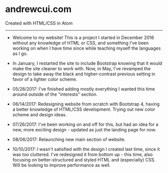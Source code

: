 # andrewcui.com
Created with HTML/CSS in Atom

---
- Welcome to my website! This is a project I started in December 2016 without any knowledge of HTML or CSS, and something I've been working on when I have time since while teaching myself the languages as I go.

- In January, I restarted the site to include Bootstrap knowing that it would make the site cleaner to work with. Now, in May, I've revamped the design to take away the black and higher-contrast previous setting in favor of a lighter color scheme.

- 05/26/2017: I've finished adding mostly everything I wanted this time around outside of the "interests" section.

- 06/14/2017: Redesigning website from scratch with Bootstrap 4, having a better knowledge of HTML/CSS development. Trying out new color scheme and design ideas.

- 07/26/2017: I've been working on and off for this, but had an idea for a new, more exciting design - updated as just the landing page for now.

- 08/06/2017: Relaunching new main section of website.

- 10/10/2017: I wasn't satisfied with the design I created last time, since it was too cluttered. I've redesigned it from bottom up - this time, also focusing on better-structured and styled HTML and (especially) CSS. Will be looking to improve performance as well.
